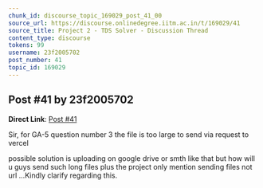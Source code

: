 ```yaml
---
chunk_id: discourse_topic_169029_post_41_00
source_url: https://discourse.onlinedegree.iitm.ac.in/t/169029/41
source_title: Project 2 - TDS Solver - Discussion Thread
content_type: discourse
tokens: 99
username: 23f2005702
post_number: 41
topic_id: 169029
---
```


## Post #41 by 23f2005702

**Direct Link**: [Post #41](https://discourse.onlinedegree.iitm.ac.in/t/169029/41)

Sir, for GA-5 question number 3 the file is too large to send via request to vercel

possible solution is uploading on google drive or smth like that but how will u guys send such long files plus the project only mention sending files not url …Kindly clarify regarding this.
